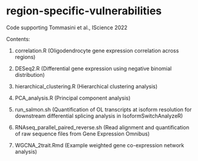 # region-specific-vulnerabilities
 Code supporting Tommasini et al., IScience 2022

Contents: 

1. correlation.R	(Oligodendrocyte gene expression correlation across regions)

2. DESeq2.R (Differential gene expression using negative binomial distribution)

3. hierarchical_clustering.R (Hierarchical clustering analysis)

4. PCA_analysis.R (Principal component analysis)

5. run_salmon.sh (Quantification of OL transcripts at isoform resolution for downstream differential splicing analysis in IsoformSwitchAnalyzeR)

6. RNAseq_parallel_paired_reverse.sh	(Read alignment and quantification of raw sequence files from Gene Expression Omnibus)

7. WGCNA_2trait.Rmd (Example weighted gene co-expression network analysis)

